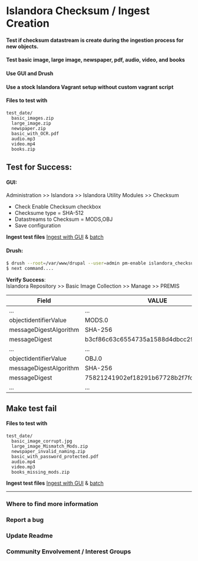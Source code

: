# Islandora Checksum / Ingest Creation

#### Test if checksum datastream is create during the ingestion process for new objects.

#### Test basic image, large image, newspaper, pdf, audio, video, and books

#### Use GUI and Drush

#### Use a stock Islandora Vagrant setup without custom vagrant script

#### Files to test with
```
test_date/
  basic_images.zip
  large_image.zip
  newspaper.zip
  basic_with_OCR.pdf
  audio.mp3
  video.mp4
  books.zip
```

## Test for Success:

#### GUI:
Administration >> Islandora >> Islandora Utility Modules >> Checksum

* Check Enable Checksum checkbox
* Checksume type = SHA-512
* Datastreams to Checksum = MODS,OBJ
* Save configuration

**Ingest test files**
[Ingest with GUI](ingest_procedures.md) & [batch](modules/test/batch_ingest.md)

#### Drush:
```bash
$ drush --root=/var/www/drupal --user=admin pm-enable islandora_checksum
$ next command....
```

**Verify Success**:<br/>
Islandora Repository >> Basic Image Collection >> Manage >> PREMIS

| Field |VALUE|
| --------------| ---------------------------------------- |
| ... | ... |
| objectidentifierValue | MODS.0 |
| messageDigestAlgorithm | SHA-256 |
| messageDigest | b3cf86c63c6554735a1588d4dbcc297b75c9eff9 |
| ... | ... |
| objectidentifierValue | OBJ.0 |
| messageDigestAlgorithm | SHA-256 
| messageDigest | 75821241902ef18291b67728b2f7fc65ce52d52a |
| ... | ... |

## Make test fail

#### Files to test with
```
test_date/
  basic_image_corrupt.jpg
  large_image_Mismatch_Mods.zip
  newspaper_invalid_naming.zip
  basic_with_password_protected.pdf
  audio.mp4
  video.mp3
  books_missing_mods.zip
```

**Ingest test files**
[Ingest with GUI](ingest_procedures.md) & [batch](modules/test/batch_ingest.md)

___
### Where to find more information
### Report a bug
### Update Readme
### Community Envolvement / Interest Groups